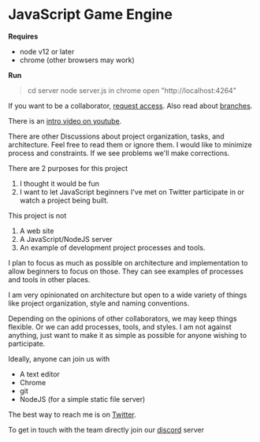 # JavaScript Game Engine


**Requires**

- node v12 or later
- chrome (other browsers may work)

**Run**

> cd server
> node server.js
> in chrome open "http://localhost:4264"


If you want to be a collaborator, [request access](https://github.com/fredchristianson/javascript-game-engine/discussions/2).
Also read about [branches](https://github.com/fredchristianson/javascript-game-engine/discussions/3).


There is an [intro video on youtube](https://youtu.be/ioV574iunR4).

There are other Discussions about project organization, tasks, and architecture. Feel free to read them or ignore them. I would like to minimize process and constraints.  If we see problems we'll make corrections.  


There are 2 purposes for this project

1. I thought it would be fun
2. I want to let JavaScript beginners I've met on Twitter participate in or watch a project being built.

This project is not

1. A web site
2. A JavaScript/NodeJS server
3. An example of development project processes and tools.

I plan to focus as much as possible on architecture and implementation to allow beginners to focus on those. They can see examples of processes and tools in other places.

I am very opinionated on architecture but open to a wide variety of things like project organization, style and naming conventions.

Depending on the opinions of other collaborators, we may keep things flexible. Or we can add processes, tools, and styles. I am not against anything, just want to make it as simple as possible for anyone wishing to participate.

Ideally, anyone can join us with

- A text editor
- Chrome
- git
- NodeJS (for a simple static file server)

The best way to reach me is on [Twitter](https://twitter.com/DevReliefFred).

To get in touch with the team directly join our [discord](https://discord.gg/zfKx2wpsjY) server
